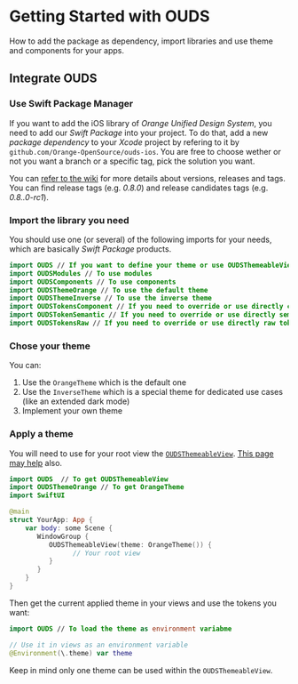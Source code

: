 # Getting Started with OUDS

How to add the package as dependency, import libraries and use theme and components for your apps.

## Integrate OUDS

### Use Swift Package Manager

If you want to add the iOS library of *Orange Unified Design System*, you need to add our _Swift Package_ into your project.
To do that, add a new _package dependency_ to your _Xcode_ project by refering to it by `github.com/Orange-OpenSource/ouds-ios`.
You are free to choose wether or not you want a branch or a specific tag, pick the solution you want.

You can [refer to the wiki](https://github.com/Orange-OpenSource/ouds-ios/wiki/50-%E2%80%90-About-versions,-releases-and-builds) for more details about versions, releases and tags. You can find release tags (e.g. *0.8.0*) and release candidates tags (e.g. *0.8..0-rc1*).

### Import the library you need

You should use one (or several) of the following imports for your needs, which are basically _Swift Package_ products.

```swift
import OUDS // If you want to define your theme or use OUDSThemeableView
import OUDSModules // To use modules
import OUDSComponents // To use components
import OUDSThemeOrange // To use the default theme
import OUDSThemeInverse // To use the inverse theme
import OUDSTokensComponent // If you need to override or use directly components tokens
import OUDSTokenSemantic // If you need to override or use directly semantic tokens
import OUDSTokensRaw // If you need to override or use directly raw tokens
```

### Chose your theme

You can:
1. Use the `OrangeTheme` which is the default one
2. Use the `InverseTheme` which is a special theme for dedicated use cases (like an extended dark mode)
3. Implement your own theme

### Apply a theme

You will need to use for your root view the [`OUDSThemeableView`](https://ios.unified-design-system.orange.com/documentation/ouds/oudsthemeableview/). [This page may help](https://ios.unified-design-system.orange.com/documentation/ouds/themes) also.

```swift
import OUDS  // To get OUDSThemeableView
import OUDSThemeOrange // To get OrangeTheme
import SwiftUI

@main
struct YourApp: App {
    var body: some Scene {
       WindowGroup {
          OUDSThemeableView(theme: OrangeTheme()) {
                // Your root view
          }
       }
    }
}
```

Then get the current applied theme in your views and use the tokens you want:
```swift
import OUDS // To load the theme as environment variabme

// Use it in views as an environment variable
@Environment(\.theme) var theme
```

Keep in mind only one theme can be used within the `OUDSThemeableView`.
